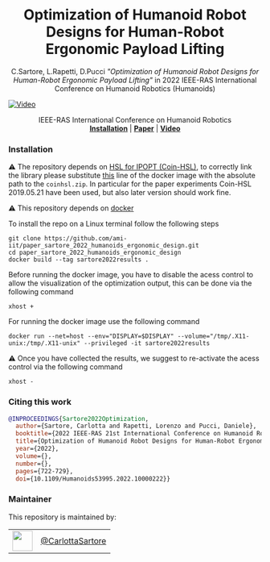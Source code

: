 
<h1 align="center">
 Optimization of Humanoid Robot Designs for Human-Robot Ergonomic Payload Lifting
</h1>


<div align="center">

C.Sartore, L.Rapetti, D.Pucci _"Optimization of Humanoid Robot Designs for Human-Robot Ergonomic Payload Lifting"_
in 2022 IEEE-RAS International Conference on Humanoid Robotics (Humanoids)

</div>

<p align="center">

[![Video](https://user-images.githubusercontent.com/56030908/213148311-0147d036-41c5-4124-aa90-341ad09b03f8.jpg)](https://user-images.githubusercontent.com/56030908/218493136-176cf01b-dc84-4103-a7b5-3f17010c19c0.mp4)











</p>

<div align="center">
  IEEE-RAS International Conference on Humanoid Robotics
</div>

<div align="center">
  <a href="#installation"><b>Installation</b></a> |
  <a href="https://ieeexplore.ieee.org/document/10000222"><b>Paper</b></a> |
  <a href=https://www.youtube.com/watch?v=1Lg0Ew7OaXo><b>Video</b></a>
</div>

### Installation


:warning: The repository depends on [HSL for IPOPT (Coin-HSL)](https://www.hsl.rl.ac.uk/ipopt/), to correctly link the library please substitute [this](https://github.com/ami-iit/paper_sartore_2022_humanoids_ergonomic_design/blob/fc5083ca619d9c0dfe4e333fadad6d0f000c0dbf/Dockerfile#L26) line of the docker image with the absolute path to the `coinhsl.zip`. In particular for the paper experiments Coin-HSL 2019.05.21 have been used, but also later version should work fine. 

⚠️ This repository depends on [docker](https://docs.docker.com/)


To install the repo on a Linux terminal follow the following steps 

```
git clone https://github.com/ami-iit/paper_sartore_2022_humanoids_ergonomic_design.git  
cd paper_sartore_2022_humanoids_ergonomic_design
docker build --tag sartore2022results . 
```
Before running the docker image, you have to disable the acess control to allow the visualization of the optimization output, this can be done via the following command 
```
xhost +
```
For running the docker image use the following command 

```
docker run --net=host --env="DISPLAY=$DISPLAY" --volume="/tmp/.X11-unix:/tmp/.X11-unix" --privileged -it sartore2022results
```

⚠️  Once you have collected the results, we suggest to re-activate the acess control via the following command  

```
xhost -
```

### Citing this work

```bibtex
@INPROCEEDINGS{Sartore2022Optimization,
  author={Sartore, Carlotta and Rapetti, Lorenzo and Pucci, Daniele},
  booktitle={2022 IEEE-RAS 21st International Conference on Humanoid Robots (Humanoids)}, 
  title={Optimization of Humanoid Robot Designs for Human-Robot Ergonomic Payload Lifting}, 
  year={2022},
  volume={},
  number={},
  pages={722-729},
  doi={10.1109/Humanoids53995.2022.10000222}}
```

### Maintainer

This repository is maintained by:

| | |
|:---:|:---:|
| [<img src="https://github.com/CarlottaSartore.png" width="40">](https://github.com/GitHubUserName) | [@CarlottaSartore](https://github.com/CarlottaSartore) |
